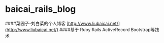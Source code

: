 # baicai_rails_blog
####菜园子-刘白菜的个人博客  [http://www.liubaicai.net/](http://www.liubaicai.net/)
####基于 Ruby Rails ActiveRecord Bootstrap等技术
